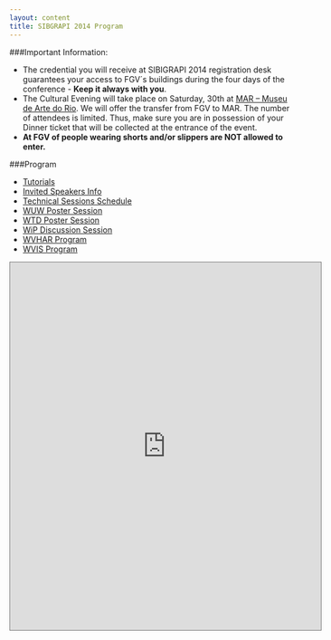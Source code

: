 ```yaml
---
layout: content
title: SIBGRAPI 2014 Program
---
```

###Important Information:

-	The credential you will receive at SIBIGRAPI 2014 registration desk guarantees your access to FGV´s buildings during the four days of the conference - **Keep it always with you**. 
-	The Cultural Evening will take place on Saturday, 30th at [MAR – Museu de Arte do Rio](http://www.museudeartedorio.org.br/). We will  offer the transfer from FGV to MAR. The number of attendees is limited. Thus, make sure you are in possession of your Dinner ticket that will be collected at the entrance of the event.
-	**At FGV of people wearing shorts and/or slippers are NOT allowed to enter.** 

###Program

- [Tutorials](tutorials.html)
- [Invited Speakers Info](invited-speakers.html)
- [Technical Sessions Schedule](Sibgrapi2014-accepted-papers.html)
- [WUW Poster Session](SIBGRAPI2014-WUW-posters.html)
- [WTD Poster Session](SIBGRAPI2014-WTD-posters.html)
- [WiP Discussion Session](SIBGRAPI2014-WiP-works.html)
- [WVHAR Program](program_WVHAR.html)
- [WVIS Program](SIBGRAPI2014-WVIS-program.html)

<iframe src="https://www.google.com/calendar/embed?title=SIBGRAPI%202014&amp;showPrint=0&amp;showTz=0&amp;mode=WEEK&amp;height=600&amp;wkst=2&amp;hl=en&amp;bgcolor=%23FFFFFF&amp;src=sibgrapi2014%40gmail.com&amp;color=%232952A3&amp;src=p%23weather%40group.v.calendar.google.com&amp;color=%232952A3&amp;ctz=America%2FSao_Paulo" style=" border:solid 1px #777 " width="550" height="650" frameborder="0" scrolling="no"></iframe>


